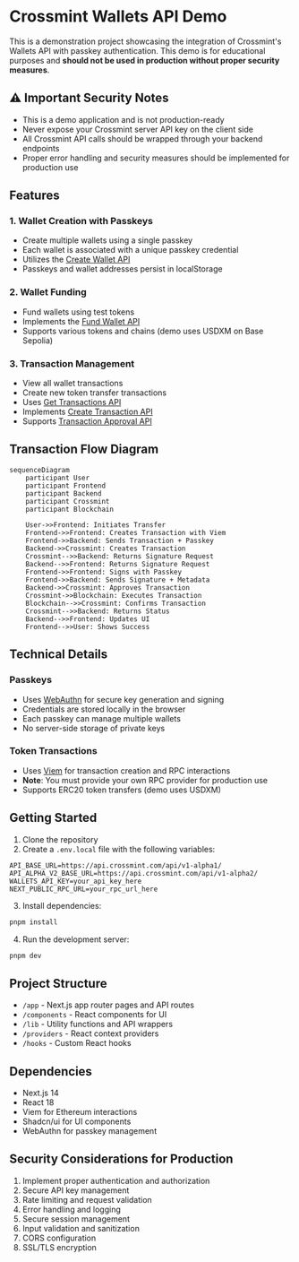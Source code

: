 # Crossmint Wallets API Demo

This is a demonstration project showcasing the integration of Crossmint's Wallets API with passkey authentication. This demo is for educational purposes and **should not be used in production without proper security measures**.

## ⚠️ Important Security Notes

- This is a demo application and is not production-ready
- Never expose your Crossmint server API key on the client side
- All Crossmint API calls should be wrapped through your backend endpoints
- Proper error handling and security measures should be implemented for production use

## Features

### 1. Wallet Creation with Passkeys

- Create multiple wallets using a single passkey
- Each wallet is associated with a unique passkey credential
- Utilizes the [Create Wallet API](https://docs.crossmint.com/api-reference/wallets/create-wallet)
- Passkeys and wallet addresses persist in localStorage

### 2. Wallet Funding

- Fund wallets using test tokens
- Implements the [Fund Wallet API](https://docs.crossmint.com/api-reference/wallets/fund-wallet)
- Supports various tokens and chains (demo uses USDXM on Base Sepolia)

### 3. Transaction Management

- View all wallet transactions
- Create new token transfer transactions
- Uses [Get Transactions API](https://docs.crossmint.com/api-reference/wallets/get-transaction)
- Implements [Create Transaction API](https://docs.crossmint.com/api-reference/wallets/create-transaction)
- Supports [Transaction Approval API](https://docs.crossmint.com/api-reference/wallets/approve-transaction)

## Transaction Flow Diagram

```mermaid
sequenceDiagram
    participant User
    participant Frontend
    participant Backend
    participant Crossmint
    participant Blockchain

    User->>Frontend: Initiates Transfer
    Frontend->>Frontend: Creates Transaction with Viem
    Frontend->>Backend: Sends Transaction + Passkey
    Backend->>Crossmint: Creates Transaction
    Crossmint-->>Backend: Returns Signature Request
    Backend-->>Frontend: Returns Signature Request
    Frontend->>Frontend: Signs with Passkey
    Frontend->>Backend: Sends Signature + Metadata
    Backend->>Crossmint: Approves Transaction
    Crossmint->>Blockchain: Executes Transaction
    Blockchain-->>Crossmint: Confirms Transaction
    Crossmint-->>Backend: Returns Status
    Backend-->>Frontend: Updates UI
    Frontend-->>User: Shows Success
```

## Technical Details

### Passkeys

- Uses [WebAuthn](https://oxlib.sh/guides/webauthn) for secure key generation and signing
- Credentials are stored locally in the browser
- Each passkey can manage multiple wallets
- No server-side storage of private keys

### Token Transactions

- Uses [Viem](https://viem.sh/) for transaction creation and RPC interactions
- **Note**: You must provide your own RPC provider for production use
- Supports ERC20 token transfers (demo uses USDXM)

## Getting Started

1. Clone the repository
2. Create a `.env.local` file with the following variables:

```env
API_BASE_URL=https://api.crossmint.com/api/v1-alpha1/
API_ALPHA_V2_BASE_URL=https://api.crossmint.com/api/v1-alpha2/
WALLETS_API_KEY=your_api_key_here
NEXT_PUBLIC_RPC_URL=your_rpc_url_here
```

3. Install dependencies:

```bash
pnpm install
```

4. Run the development server:

```bash
pnpm dev
```

## Project Structure

- `/app` - Next.js app router pages and API routes
- `/components` - React components for UI
- `/lib` - Utility functions and API wrappers
- `/providers` - React context providers
- `/hooks` - Custom React hooks

## Dependencies

- Next.js 14
- React 18
- Viem for Ethereum interactions
- Shadcn/ui for UI components
- WebAuthn for passkey management

## Security Considerations for Production

1. Implement proper authentication and authorization
2. Secure API key management
3. Rate limiting and request validation
4. Error handling and logging
5. Secure session management
6. Input validation and sanitization
7. CORS configuration
8. SSL/TLS encryption
